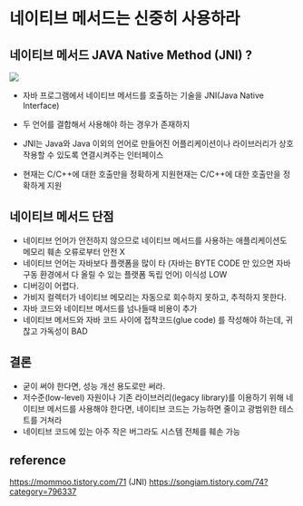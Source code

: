 # 네이티브 메서드는 신중히 사용하라

## 네이티브 메서드 JAVA Native Method (JNI) ? 
![](https://velog.velcdn.com/images/myway00/post/a0fb0956-9d3f-4da4-9d89-70ba2c03efe5/image.png)
- 자바 프로그램에서 네이티브 메서드를 호출하는 기술을 JNI(Java Native Interface)

- 두 언어를 결합해서 사용해야 하는 경우가 존재하지
- JNI는 Java와 Java 이외의 언어로 만들어진 어플리케이션이나 라이브러리가 상호작용할 수 있도록 연결시켜주는 인터페이스
- 현재는 C/C++에 대한 호출만을 정확하게 지원현재는 C/C++에 대한 호출만을 정확하게 지원


## 네이티브 메서드 단점
- 네이티브 언어가 안전하지 않으므로 네이티브 메서드를 사용하는 애플리케이션도 메모리 훼손 오류로부터 안전 X
- 네이티브 언어는 자바보다 플랫폼을 많이 타 (자바는 BYTE CODE 만 있으면 자바 구동 환경에서 다 올릴 수 있는 플랫폼 독립 언어) 이식성 LOW
- 디버깅이 어렵다.
- 가비지 컬렉터가 네이티브 메모리는 자동으로 회수하지 못하고, 추적하지 못한다.
- 자바 코드와 네이티브 메서드를 넘나들때 비용이 추가 
- 네이티브 메서드와 자바 코드 사이에 접착코드(glue code) 를 작성해야 하는데, 귀찮고 가독성이 BAD 

## 결론
- 굳이 써야 한다면, 성능 개선 용도로만 써라. 
- 저수준(low-level) 자원이나 기존 라이브러리(legacy library)를 이용하기 위해 네이티브 메서드를 사용해야 한다면, 네이티브 코드는 가능하면 줄이고 광범위한 테스트를 거쳐라
- 네이티브 코드에 있는 아주 작은 버그라도 시스템 전체를 훼손 가능 

## reference
https://mommoo.tistory.com/71 (JNI)
https://songiam.tistory.com/74?category=796337